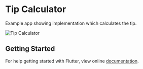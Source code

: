 # Tip Calculator

Example app showing implementation which calculates the tip.


![Tip Calculator](https://user-images.githubusercontent.com/74393555/99682370-f1839b00-2aa0-11eb-8c24-0d20dcd0224c.png)


## Getting Started

For help getting started with Flutter, view online [documentation](http://flutter.dev/).
